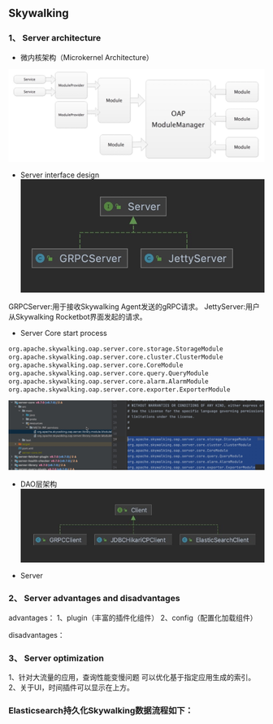 ## Skywalking 

### 1、 Server architecture
* 微内核架构（Microkernel Architecture）

![](assets/16402304527203.jpg)


* Server interface design
![](assets/16402306908805.jpg)



GRPCServer:用于接收Skywalking Agent发送的gRPC请求。
JettyServer:用户从Skywalking Rocketbot界面发起的请求。


* Server Core start process

```
org.apache.skywalking.oap.server.core.storage.StorageModule
org.apache.skywalking.oap.server.core.cluster.ClusterModule
org.apache.skywalking.oap.server.core.CoreModule
org.apache.skywalking.oap.server.core.query.QueryModule
org.apache.skywalking.oap.server.core.alarm.AlarmModule
org.apache.skywalking.oap.server.core.exporter.ExporterModule
```
![](assets/16402590630922.jpg)


* DAO层架构
![](assets/16403118003796.jpg)



* Server 

### 2、 Server advantages and disadvantages
advantages：
1、plugin（丰富的插件化组件）
2、config（配置化加载组件）

disadvantages：


### 3、 Server optimization

1、针对大流量的应用，查询性能变慢问题
可以优化基于指定应用生成的索引。
2、关于UI，时间插件可以显示在上方。


### Elasticsearch持久化Skywalking数据流程如下：

